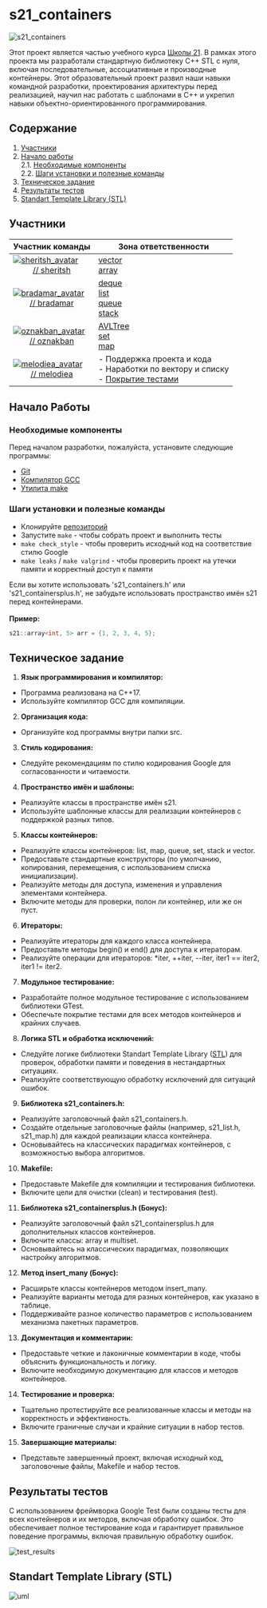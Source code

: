 # s21_containers

![s21_containers](./misc/images/header_containers.jpg)

Этот проект является частью учебного курса [Школы 21](https://21-school.ru/).
В рамках этого проекта мы разработали стандартную библиотеку C++ STL с нуля, включая последовательные, ассоциативные и производные контейнеры. Этот образовательный проект развил наши навыки командной разработки, проектирования архитектуры перед реализацией, научил нас работать с шаблонами в C++ и укрепил навыки объектно-ориентированного программирования.

## Содержание

1. [Участники](#участники)
2. [Начало работы](#начало-работы) \
   2.1. [Необходимые компоненты](#необходимые-компоненты)  
   2.2. [Шаги установки и полезные команды](#шаги-установки-и-полезные-команды)
3. [Техническое задание](#техническое-задание)
4. [Результаты тестов](#результаты-тестов)
5. [Standart Template Library (STL)](#standart-template-library-stl)


## Участники

|                       <center> Участник команды </center>                             |              Зона ответственности         |
|-----------------------------------------------------------------------------|--------------------------------------------|
| [![sheritsh_avatar](misc/images/sheritsh.png)](https://github.com/sheritsh)<br /> <center>[// sheritsh](https://github.com/sheritsh)</center> | [vector](./src/s21_containers/vector/) <br /> [array](./src/s21_containersplus/array/) <br /> |
| [![bradamar_avatar](misc/images/bradamar.png)](https://github.com/YaBear)<br /> <center>[// bradamar](https://github.com/YaBear)</center>| [deque](./src/s21_containers/deque/) <br /> [list](./src/s21_containers/list/) <br /> [queue](./src/s21_containers/queue/) <br /> [stack](./src/s21_containers/stack/) |
| [![oznakban_avatar](misc/images/oznakban.png)](https://github.com/rodion-21-kzn)<br /> <center>[// oznakban](https://github.com/rodion-21-kzn)</center>| [AVLTree](./src/s21_containers/AVLTree/) <br /> [set](./src/s21_containers/set/) <br /> [map](./src/s21_containers/map/) |
| [![melodiea_avatar](misc/images/melodiea.png)](https://github.com/)<br /> <center>[// melodiea](https://github.com/)</center>| - Поддержка проекта и кода <br /> - Наработки по вектору и списку <br /> - [Покрытие тестами](./src/tests/) |

## Начало Работы

### Необходимые компоненты

Перед началом разработки, пожалуйста, установите следующие программы:

- [Git](https://git-scm.com/downloads)
- [Компилятор GCC](https://gcc.gnu.org/)
- [Утилита make](https://www.gnu.org/software/make/)

### Шаги установки и полезные команды

- Клонируйте [репозиторий](./)
- Запустите `make` - чтобы собрать проект и выполнить тесты
- `make check_style` - чтобы проверить исходный код на соответствие стилю Google
- `make leaks` / `make valgrind` - чтобы проверить проект на утечки памяти и корректный доступ к памяти

Если вы хотите использовать 's21_containers.h' или 's21_containersplus.h', не забудьте использовать пространство имён s21 перед контейнерами. <br /><br />
__Пример:__
```C++
s21::array<int, 5> arr = {1, 2, 3, 4, 5};
```

## Техническое задание

1. __Язык программирования и компилятор:__
- Программа реализована на C++17.
- Используйте компилятор GCC для компиляции.
2. __Организация кода:__
- Организуйте код программы внутри папки src.
3. __Стиль кодирования:__
- Следуйте рекомендациям по стилю кодирования Google для согласованности и читаемости.
4. __Пространство имён и шаблоны:__
- Реализуйте классы в пространстве имён s21.
- Используйте шаблонные классы для реализации контейнеров с поддержкой разных типов.
5. __Классы контейнеров:__
- Реализуйте классы контейнеров: list, map, queue, set, stack и vector.
- Предоставьте стандартные конструкторы (по умолчанию, копирования, перемещения, с использованием списка инициализации).
- Реализуйте методы для доступа, изменения и управления элементами контейнера.
- Включите методы для проверки, полон ли контейнер, или же он пуст.
6. __Итераторы:__
- Реализуйте итераторы для каждого класса контейнера.
- Предоставьте методы begin() и end() для доступа к итераторам.
- Реализуйте операции для итераторов: *iter, ++iter, --iter, iter1 == iter2, iter1 != iter2.
7. __Модульное тестирование:__
- Разработайте полное модульное тестирование с использованием библиотеки GTest.
- Обеспечьте покрытие тестами для всех методов контейнеров и крайних случаев.
8. __Логика STL и обработка исключений:__
- Следуйте логике библиотеки Standart Template Library ([STL](#standart-template-library-stl)) для проверок, обработки памяти и поведения в нестандартных ситуациях.
- Реализуйте соответствующую обработку исключений для ситуаций ошибок.
9. __Библиотека s21_containers.h:__
- Реализуйте заголовочный файл s21_containers.h.
- Создайте отдельные заголовочные файлы (например, s21_list.h, s21_map.h) для каждой реализации класса контейнера.
- Основывайтесь на классических парадигмах контейнеров, с возможностью выбора алгоритмов.
10. __Makefile:__
- Предоставьте Makefile для компиляции и тестирования библиотеки.
- Включите цели для очистки (clean) и тестирования (test).
11. __Библиотека s21_containersplus.h (Бонус):__
- Реализуйте заголовочный файл s21_containersplus.h для дополнительных классов контейнеров.
- Включите классы: array и multiset.
- Основывайтесь на классических парадигмах, позволяющих настройку алгоритмов.
12. __Метод insert_many (Бонус):__
- Расширьте классы контейнеров методом insert_many.
- Реализуйте варианты метода для разных контейнеров, как указано в таблице.
- Поддерживайте разное количество параметров с использованием механизма пакетных параметров.
13. __Документация и комментарии:__
- Предоставьте четкие и лаконичные комментарии в коде, чтобы объяснить функциональность и логику.
- Включите необходимую документацию для классов и методов контейнеров.
14. __Тестирование и проверка:__
- Тщательно протестируйте все реализованные классы и методы на корректность и эффективность.
- Включите граничные случаи и крайние ситуации в набор тестов.
15. __Завершающие материалы:__
- Представьте завершенный проект, включая исходный код, заголовочные файлы, Makefile и набор тестов.

## Результаты тестов

С использованием фреймворка Google Test были созданы тесты для всех контейнеров и их методов, включая обработку ошибок. Это обеспечивает полное тестирование кода и гарантирует правильное поведение программы, включая правильную обработку ошибок.

![test_results](./misc/images/test_results.png)

## Standart Template Library (STL)

![uml](./materials/STL_UML.png)
